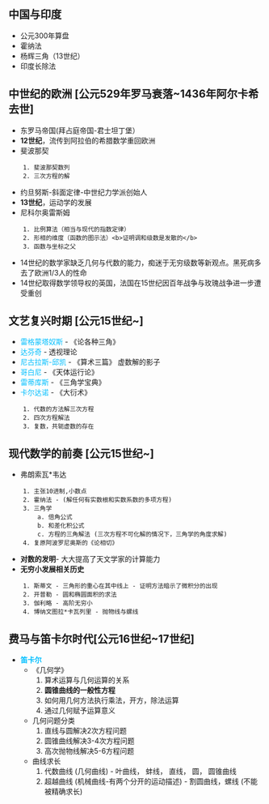 ## 中国与印度  ##
- 公元300年算盘
- 霍纳法
- 杨辉三角（13世纪）
- 印度长除法

## 中世纪的欧洲 [公元529年罗马衰落~1436年阿尔卡希去世] ##
- 东罗马帝国(拜占庭帝国-君士坦丁堡）
- <b>12世纪</b>，流传到阿拉伯的希腊数学重回欧洲
- 斐波那契
```
    1. 斐波那契数列
    2. 三次方程的解
```
- 约旦努斯-斜面定律-中世纪力学派创始人
- <b>13世纪</b>，运动学的发展
- 尼科尔奥雷斯姆
```
    1. 比例算法（相当与现代的指数定律）
    2. 形相的维度（函数的图示法）<b>证明调和级数是发散的</b>
    3. 函数与坐标之父
```
- 14世纪的数学家缺乏几何与代数的能力，痴迷于无穷级数等新观点。黑死病多去了欧洲1/3人的性命
- 14世纪取得数学领导权的英国，法国在15世纪因百年战争与玫瑰战争进一步遭受重创

## 文艺复兴时期 [公元15世纪~] ##
- <font color="deepskyblue">雷格蒙塔奴斯</font> - 《论各种三角》
- <font color="deepskyblue">达芬奇</font> - 透视理论
- <font color="deepskyblue">尼古拉斯-邱凯</font> - 《算术三篇》 虚数解的影子
- <font color="deepskyblue">哥白尼</font> - 《天体运行论》
- <font color="deepskyblue">雷蒂库斯</font> - 《三角学宝典》
- <font color="deepskyblue">卡尔达诺</font> - 《大衍术》
```
    1. 代数的方法解三次方程
    2. 四次方程解法
    3. 复数，共轭虚数的存在
```

## 现代数学的前奏 [公元15世纪~] ##
- 弗朗索瓦*韦达
```
    1. 主张10进制,小数点
    2. 霍纳法 - (解任何有实数根和实数系数的多项方程)
    3. 三角学 
        a. 倍角公式
        b. 和差化积公式
        c. 方程的三角解法 (三次方程不可化解的情况下，三角学的角度求解)
    4. 复原阿波罗尼奥斯的《论相切》
``` 
- <b>对数的发明</b>- 大大提高了天文学家的计算能力 
- <b>无穷小发展相关历史</b>
```
    1. 斯蒂文 - 三角形的重心在其中线上 - 证明方法暗示了微积分的出现
    2. 开普勒 - 圆和椭圆面积的求法
    3. 伽利略 - 高阶无穷小
    4. 博纳文图拉*卡瓦列里 - 抛物线与螺线
```
## 费马与笛卡尔时代[公元16世纪~17世纪] ##
- <font color="deepskyblue"><b>笛卡尔</b></font>
    - 《几何学》
        1. 算术运算与几何运算的关系
        2. <b>圆锥曲线的一般性方程</b> 
        3. 如何用几何方法执行乘法，开方，除法运算
        4. 通过几何赋予运算意义
    - 几何问题分类
        1. 直线与圆解决2次方程问题
        2. 圆锥曲线解决3-4次方程问题
        3. 高次抛物线解决5-6方程问题
    - 曲线求长
        1. 代数曲线 (几何曲线) - 叶曲线， 蚌线， 直线， 圆， 圆锥曲线
        2. 超越曲线 (机械曲线-有两个分开的运动描述) - 割圆曲线，螺线 (不能被精确求长)

